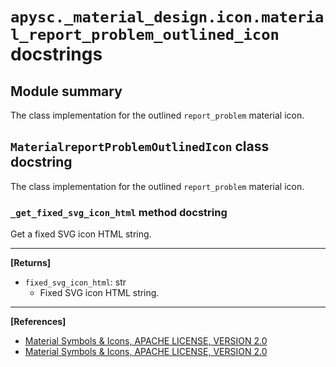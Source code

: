 # `apysc._material_design.icon.material_report_problem_outlined_icon` docstrings

## Module summary

The class implementation for the outlined `report_problem` material icon.

## `MaterialreportProblemOutlinedIcon` class docstring

The class implementation for the outlined `report_problem` material icon.

### `_get_fixed_svg_icon_html` method docstring

Get a fixed SVG icon HTML string.<hr>

**[Returns]**

- `fixed_svg_icon_html`: str
  - Fixed SVG icon HTML string.

<hr>

**[References]**

- [Material Symbols & Icons, APACHE LICENSE, VERSION 2.0](https://fonts.google.com/icons?icon.size=24&icon.color=%23e8eaed)
- [Material Symbols & Icons, APACHE LICENSE, VERSION 2.0](https://www.apache.org/licenses/LICENSE-2.0.html)